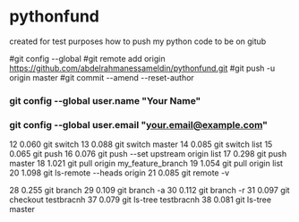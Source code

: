 # pythonfund

created for test purposes how to push my python code to be on gitub

#git config --global
#git remote add origin https://github.com/abdelrahmanessameldin/pythonfund.git
#git push -u origin master
#git commit --amend --reset-author
###  git config --global user.name "Your Name"
###  git config --global user.email "your.email@example.com"


  12        0.060 git switch
  13        0.088 git switch master
  14        0.085 git switch list
  15        0.065 git push
  16        0.076 git push --set upstream origin list
  17        0.298 git push master
  18        1.021 git pull origin my_feature_branch
  19        1.054 git pull origin list
  20        1.098 git ls-remote --heads origin
  21        0.085 git remote -v

  28        0.255 git branch
  29        0.109 git branch -a
  30        0.112 git branch -r
  31        0.097 git checkout testbracnh
  37        0.079 git ls-tree testbracnh
  38        0.081 git ls-tree master
